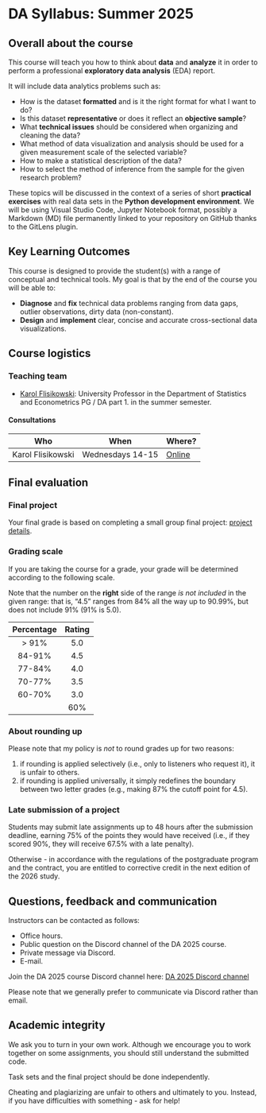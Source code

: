 # DA Syllabus: Summer 2025

## Overall about the course

This course will teach you how to think about **data** and **analyze** it in order to perform a professional **exploratory data analysis** (EDA) report. 

It will include data analytics problems such as:

- How is the dataset **formatted** and is it the right format for what I want to do?
- Is this dataset **representative** or does it reflect an **objective sample**?
- What **technical issues** should be considered when organizing and cleaning the data?
- What method of data visualization and analysis should be used for a given measurement scale of the selected variable?
- How to make a statistical description of the data?
- How to select the method of inference from the sample for the given research problem?

These topics will be discussed in the context of a series of short **practical exercises** with real data sets in the **Python development environment**. We will be using Visual Studio Code, Jupyter Notebook format, possibly a Markdown (MD) file permanently linked to your repository on GitHub thanks to the GitLens plugin.

## Key Learning Outcomes

This course is designed to provide the student(s) with a range of conceptual and technical tools. 
My goal is that by the end of the course you will be able to:

- **Diagnose** and **fix** technical data problems ranging from data gaps, outlier observations, dirty data (non-constant).
- **Design** and **implement** clear, concise and accurate cross-sectional data visualizations.

## Course logistics

### Teaching team

- [Karol Flisikowski](https://pg.edu.pl/p/karol-flisikowski-20826): University Professor in the Department of Statistics and Econometrics PG / DA part 1. in the summer semester.

#### Consultations

| Who | When | Where?                                                         |
|--------------------|------------------------|-----------------------------|
| Karol Flisikowski | Wednesdays 14-15 | [Online](https://calendly.com/flisik/konsultacje-office-hours) |

## Final evaluation

### Final project

Your final grade is based on completing a small group final project: [project details](final.md).

### Grading scale

If you are taking the course for a grade, your grade will be determined according to the following scale.

Note that the number on the **right** side of the range *is not included* in the given range: that is, “4.5” ranges from 84% all the way up to 90.99%, but does not include 91% (91% is 5.0).

| Percentage | Rating |
|:--------:|:---------------:|
| \> 91% | 5.0 |
| 84-91% | 4.5 |
| 77-84% | 4.0 |
| 70-77% | 3.5 |
| 60-70% | 3.0 |
| | 60% | no credit |

### About rounding up

Please note that my policy is *not* to round grades up for two reasons:

1. if rounding is applied selectively (i.e., only to listeners who request it), it is unfair to others.
2. if rounding is applied universally, it simply redefines the boundary between two letter grades (e.g., making 87% the cutoff point for 4.5).

### Late submission of a project

Students may submit late assignments up to 48 hours after the submission deadline, earning 75% of the points they would have received (i.e., if they scored 90%, they will receive 67.5% with a late penalty).

Otherwise - in accordance with the regulations of the postgraduate program and the contract, you are entitled to corrective credit in the next edition of the 2026 study.

## Questions, feedback and communication

Instructors can be contacted as follows:

- Office hours.
- Public question on the Discord channel of the DA 2025 course.
- Private message via Discord.
- E-mail.

Join the DA 2025 course Discord channel here: [DA 2025 Discord channel](https://discord.gg/eEEhWjVV)

Please note that we generally prefer to communicate via Discord rather than email.

## Academic integrity

We ask you to turn in your own work. Although we encourage you to work together on some assignments, you should still understand the submitted code. 

Task sets and the final project should be done independently.

Cheating and plagiarizing are unfair to others and ultimately to you. Instead, if you have difficulties with something - ask for help!